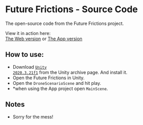 # Future Frictions - Source Code
The open-source code from the Future Frictions project.

View it in action here:  
[The Web version](https://future-fricions.apps.utwente.nl) or [The App version](https://future-fricions-app.apps.utwente.nl)

## How to use:
- Download <code>[Unity 2020.3.21f1](https://unity3d.com/get-unity/download/archive)</code> from the Unity archive page. And install it.
- Open the Future Frictions in Unity.
- Open the <code>DroneScenarioScene</code> and hit play.
- *when using the App project open <code>MainScene</code>.

## Notes
- Sorry for the mess!
